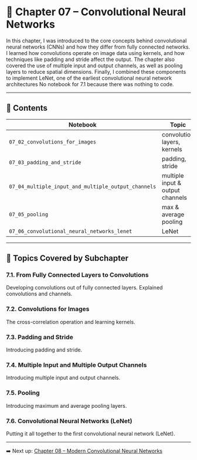 # 📘 Chapter 07 – Convolutional Neural Networks

In this chapter, I was introduced to the core concepts behind convolutional neural networks (CNNs) and how they differ from fully connected networks. I learned how convolutions operate on image data using kernels, and how techniques like padding and stride affect the output. The chapter also covered the use of multiple input and output channels, as well as pooling layers to reduce spatial dimensions. Finally, I combined these components to implement LeNet, one of the earliest convolutional neural network architectures No notebook for 7.1 because there was nothing to code.

---

## 📂 Contents

| Notebook | Topic |
|----------|-------|
| `07_02_convolutions_for_images` | convolution layers, kernels |
| `07_03_padding_and_stride` | padding, stride |
| `07_04_multiple_input_and_multiple_output_channels` | multiple input & output channels |
| `07_05_pooling` | max & average pooling |
| `07_06_convolutional_neural_networks_lenet` | LeNet |

---

## 📌 Topics Covered by Subchapter

### 7.1. From Fully Connected Layers to Convolutions

Developing convolutions out of fully connected layers. Explained convolutions and channels.

### 7.2. Convolutions for Images

The cross-correlation operation and learning kernels.

### 7.3. Padding and Stride

Introducing padding and stride.

### 7.4. Multiple Input and Multiple Output Channels

Introducing multiple input and output channels.

### 7.5. Pooling

Introducing maximum and average pooling layers.

### 7.6. Convolutional Neural Networks (LeNet)

Putting it all together to the first convolutional neural network (LeNet).

---

➡️ Next up: [Chapter 08 – Modern Convolutional Neural Networks](../chapter_08_modern_convolutional_neural_networks/)
